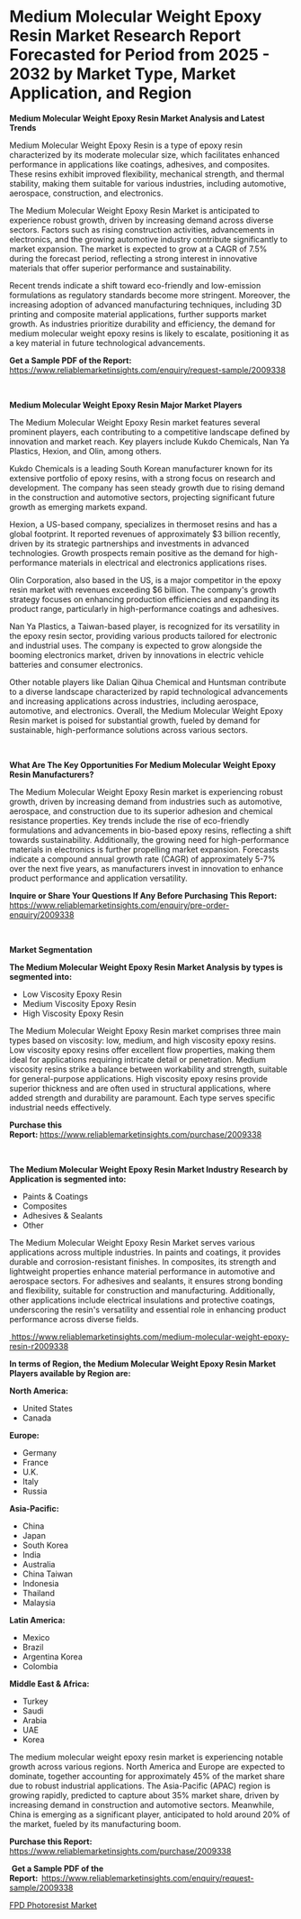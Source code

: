 <p><h1>Medium Molecular Weight Epoxy Resin Market Research Report Forecasted for Period from 2025 -  2032 by Market Type, Market Application, and Region</h1></p><p><strong>Medium Molecular Weight Epoxy Resin Market Analysis and Latest Trends</strong></p>
<p><p>Medium Molecular Weight Epoxy Resin is a type of epoxy resin characterized by its moderate molecular size, which facilitates enhanced performance in applications like coatings, adhesives, and composites. These resins exhibit improved flexibility, mechanical strength, and thermal stability, making them suitable for various industries, including automotive, aerospace, construction, and electronics.</p><p>The Medium Molecular Weight Epoxy Resin Market is anticipated to experience robust growth, driven by increasing demand across diverse sectors. Factors such as rising construction activities, advancements in electronics, and the growing automotive industry contribute significantly to market expansion. The market is expected to grow at a CAGR of 7.5% during the forecast period, reflecting a strong interest in innovative materials that offer superior performance and sustainability.</p><p>Recent trends indicate a shift toward eco-friendly and low-emission formulations as regulatory standards become more stringent. Moreover, the increasing adoption of advanced manufacturing techniques, including 3D printing and composite material applications, further supports market growth. As industries prioritize durability and efficiency, the demand for medium molecular weight epoxy resins is likely to escalate, positioning it as a key material in future technological advancements.</p></p>
<p><strong>Get a Sample PDF of the Report:&nbsp;</strong> <a href="https://www.reliablemarketinsights.com/enquiry/request-sample/2009338?utm_campaign=3267&utm_medium=2&utm_source=Github&utm_content=ia&utm_term=04042025&utm_id=medium-molecular-weight-epoxy-resin">https://www.reliablemarketinsights.com/enquiry/request-sample/2009338</a></p>
<p>&nbsp;</p>
<p><strong>Medium Molecular Weight Epoxy Resin Major Market Players</strong></p>
<p><p>The Medium Molecular Weight Epoxy Resin market features several prominent players, each contributing to a competitive landscape defined by innovation and market reach. Key players include Kukdo Chemicals, Nan Ya Plastics, Hexion, and Olin, among others.</p><p>Kukdo Chemicals is a leading South Korean manufacturer known for its extensive portfolio of epoxy resins, with a strong focus on research and development. The company has seen steady growth due to rising demand in the construction and automotive sectors, projecting significant future growth as emerging markets expand.</p><p>Hexion, a US-based company, specializes in thermoset resins and has a global footprint. It reported revenues of approximately $3 billion recently, driven by its strategic partnerships and investments in advanced technologies. Growth prospects remain positive as the demand for high-performance materials in electrical and electronics applications rises.</p><p>Olin Corporation, also based in the US, is a major competitor in the epoxy resin market with revenues exceeding $6 billion. The company's growth strategy focuses on enhancing production efficiencies and expanding its product range, particularly in high-performance coatings and adhesives.</p><p>Nan Ya Plastics, a Taiwan-based player, is recognized for its versatility in the epoxy resin sector, providing various products tailored for electronic and industrial uses. The company is expected to grow alongside the booming electronics market, driven by innovations in electric vehicle batteries and consumer electronics.</p><p>Other notable players like Dalian Qihua Chemical and Huntsman contribute to a diverse landscape characterized by rapid technological advancements and increasing applications across industries, including aerospace, automotive, and electronics. Overall, the Medium Molecular Weight Epoxy Resin market is poised for substantial growth, fueled by demand for sustainable, high-performance solutions across various sectors.</p></p>
<p>&nbsp;</p>
<p><strong>What Are The Key Opportunities For Medium Molecular Weight Epoxy Resin Manufacturers?</strong></p>
<p><p>The Medium Molecular Weight Epoxy Resin market is experiencing robust growth, driven by increasing demand from industries such as automotive, aerospace, and construction due to its superior adhesion and chemical resistance properties. Key trends include the rise of eco-friendly formulations and advancements in bio-based epoxy resins, reflecting a shift towards sustainability. Additionally, the growing need for high-performance materials in electronics is further propelling market expansion. Forecasts indicate a compound annual growth rate (CAGR) of approximately 5-7% over the next five years, as manufacturers invest in innovation to enhance product performance and application versatility.</p></p>
<p><strong>Inquire or Share Your Questions If Any Before Purchasing This Report:</strong> <a href="https://www.reliablemarketinsights.com/enquiry/pre-order-enquiry/2009338?utm_campaign=3267&utm_medium=2&utm_source=Github&utm_content=ia&utm_term=04042025&utm_id=medium-molecular-weight-epoxy-resin">https://www.reliablemarketinsights.com/enquiry/pre-order-enquiry/2009338</a></p>
<p>&nbsp;</p>
<p><strong>Market Segmentation</strong></p>
<p><strong>The Medium Molecular Weight Epoxy Resin Market Analysis by types is segmented into:</strong></p>
<p><ul><li>Low Viscosity Epoxy Resin</li><li>Medium Viscosity Epoxy Resin</li><li>High Viscosity Epoxy Resin</li></ul></p>
<p><p>The Medium Molecular Weight Epoxy Resin market comprises three main types based on viscosity: low, medium, and high viscosity epoxy resins. Low viscosity epoxy resins offer excellent flow properties, making them ideal for applications requiring intricate detail or penetration. Medium viscosity resins strike a balance between workability and strength, suitable for general-purpose applications. High viscosity epoxy resins provide superior thickness and are often used in structural applications, where added strength and durability are paramount. Each type serves specific industrial needs effectively.</p></p>
<p><strong>Purchase this Report:&nbsp;</strong><a href="https://www.reliablemarketinsights.com/purchase/2009338?utm_campaign=3267&utm_medium=2&utm_source=Github&utm_content=ia&utm_term=04042025&utm_id=medium-molecular-weight-epoxy-resin">https://www.reliablemarketinsights.com/purchase/2009338</a></p>
<p>&nbsp;</p>
<p><strong>The Medium Molecular Weight Epoxy Resin Market Industry Research by Application is segmented into:</strong></p>
<p><ul><li>Paints & Coatings</li><li>Composites</li><li>Adhesives & Sealants</li><li>Other</li></ul></p>
<p><p>The Medium Molecular Weight Epoxy Resin Market serves various applications across multiple industries. In paints and coatings, it provides durable and corrosion-resistant finishes. In composites, its strength and lightweight properties enhance material performance in automotive and aerospace sectors. For adhesives and sealants, it ensures strong bonding and flexibility, suitable for construction and manufacturing. Additionally, other applications include electrical insulations and protective coatings, underscoring the resin's versatility and essential role in enhancing product performance across diverse fields.</p></p>
<p><a href="https://www.reliablemarketinsights.com/medium-molecular-weight-epoxy-resin-r2009338?utm_campaign=3267&utm_medium=2&utm_source=Github&utm_content=ia&utm_term=04042025&utm_id=medium-molecular-weight-epoxy-resin">&nbsp;https://www.reliablemarketinsights.com/medium-molecular-weight-epoxy-resin-r2009338</a></p>
<p><strong>In terms of Region, the Medium Molecular Weight Epoxy Resin Market Players available by Region are:</strong></p>
<p>
    <p> <strong> North America: </strong>
        <ul>
            <li>United States</li>
            <li>Canada</li>
        </ul>
        </p> 
    <p> <strong> Europe: </strong>
        <ul>
            <li>Germany</li>
            <li>France</li>
            <li>U.K.</li>
            <li>Italy</li>
            <li>Russia</li>
        </ul>
        </p> 
    <p> <strong> Asia-Pacific: </strong>
        <ul>
            <li>China</li>
            <li>Japan</li>
            <li>South Korea</li>
            <li>India</li>
            <li>Australia</li>
            <li>China Taiwan</li>
            <li>Indonesia</li>
            <li>Thailand</li>
            <li>Malaysia</li>
        </ul>
        </p> 
    <p> <strong> Latin America: </strong>
        <ul>
            <li>Mexico</li>
            <li>Brazil</li>
            <li>Argentina Korea</li>
            <li>Colombia</li>
        </ul>
        </p> 
    <p> <strong> Middle East & Africa: </strong>
        <ul>
            <li>Turkey</li>
            <li>Saudi</li>
            <li>Arabia</li>
            <li>UAE</li>
            <li>Korea</li>
        </ul>
    </p>
    </p>
<p><p>The medium molecular weight epoxy resin market is experiencing notable growth across various regions. North America and Europe are expected to dominate, together accounting for approximately 45% of the market share due to robust industrial applications. The Asia-Pacific (APAC) region is growing rapidly, predicted to capture about 35% market share, driven by increasing demand in construction and automotive sectors. Meanwhile, China is emerging as a significant player, anticipated to hold around 20% of the market, fueled by its manufacturing boom.</p></p>
<p><strong>Purchase this Report: </strong><a href="https://www.reliablemarketinsights.com/purchase/2009338?utm_campaign=3267&utm_medium=2&utm_source=Github&utm_content=ia&utm_term=04042025&utm_id=medium-molecular-weight-epoxy-resin">https://www.reliablemarketinsights.com/purchase/2009338</a></p>
<p>&nbsp;<strong>Get a Sample PDF of the Report:&nbsp;&nbsp;</strong><a href="https://www.reliablemarketinsights.com/enquiry/request-sample/2009338?utm_campaign=3267&utm_medium=2&utm_source=Github&utm_content=ia&utm_term=04042025&utm_id=medium-molecular-weight-epoxy-resin">https://www.reliablemarketinsights.com/enquiry/request-sample/2009338</a></p>
<p><strong></strong></p>
<p><p><a href="https://github.com/duscarajlha/Market-Research-Report-List-1/blob/main/fpd-photoresist-market.md?utm_campaign=3267&utm_medium=2&utm_source=Github&utm_content=ia&utm_term=04042025&utm_id=medium-molecular-weight-epoxy-resin">FPD Photoresist Market</a></p></p>
